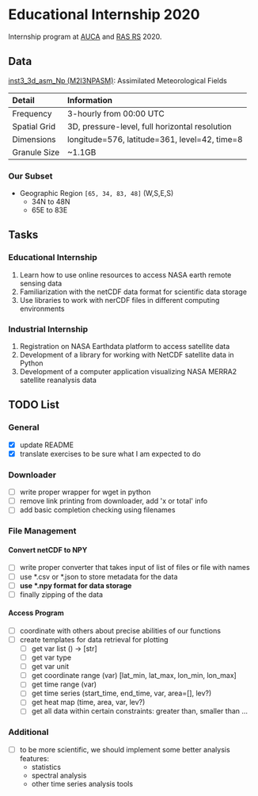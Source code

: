 # Educational Internship 2020

Internship program at [AUCA](https://auca.kg) and 
[RAS RS](http://www.gdirc.kg/en/) 2020.

## Data

[inst3_3d_asm_Np (M2I3NPASM)](https://disc.gsfc.nasa.gov/datasets/M2I3NPASM_5.12.4/summary): Assimilated Meteorological Fields

| Detail        | Information                                       |
|:--------------|:--------------------------------------------------|
| Frequency     | 3-hourly from 00:00 UTC                           |
| Spatial Grid  | 3D, pressure-level, full horizontal resolution    |
| Dimensions    | longitude=576, latitude=361, level=42, time=8     |
| Granule Size  | ~1.1GB                                            |

### Our Subset

- Geographic Region `[65, 34, 83, 48]` (W,S,E,S)
    - 34N to 48N 
    - 65E to 83E

## Tasks

### Educational Internship

1) Learn how to use online resources to access NASA earth remote sensing data
2) Familiarization with the netCDF data format for scientific data storage
3) Use libraries to work with nerCDF files in different computing environments

### Industrial Internship

1) Registration on NASA Earthdata platform to access satellite data
2) Development of a library for working with NetCDF satellite data in Python 
3) Development of a computer application visualizing NASA MERRA2 satellite 
reanalysis data

## TODO List

### General 

- [x] update README
- [x] translate exercises to be sure what I am expected to do

### Downloader 

- [ ] write proper wrapper for wget in python
- [ ] remove link printing from downloader, add 'x or total' info
- [ ] add basic completion checking using filenames

### File Management

#### Convert netCDF to NPY

- [ ] write proper converter that takes input of list of files or file with
names
- [ ] use \*.csv or \*.json to store metadata for the data
- [ ] __use \*.npy format for data storage__
- [ ] finally zipping of the data

#### Access Program

- [ ] coordinate with others about precise abilities of our functions
- [ ] create templates for data retrieval for plotting
    - [ ] get var list () -> [str]
    - [ ] get var type
    - [ ] get var unit
    - [ ] get coordinate range (var) [lat\_min, lat\_max, lon\_min, lon\_max]
    - [ ] get time range (var)
    - [ ] get time series (start\_time, end\_time, var, area=[], lev?)
    - [ ] get heat map (time, area, var, lev?)
    - [ ] get all data within certain constraints: greater than, smaller than ...

### Additional

- [ ] to be more scientific, we should implement some better analysis features:
    - statistics
    - spectral analysis
    - other time series analysis tools
